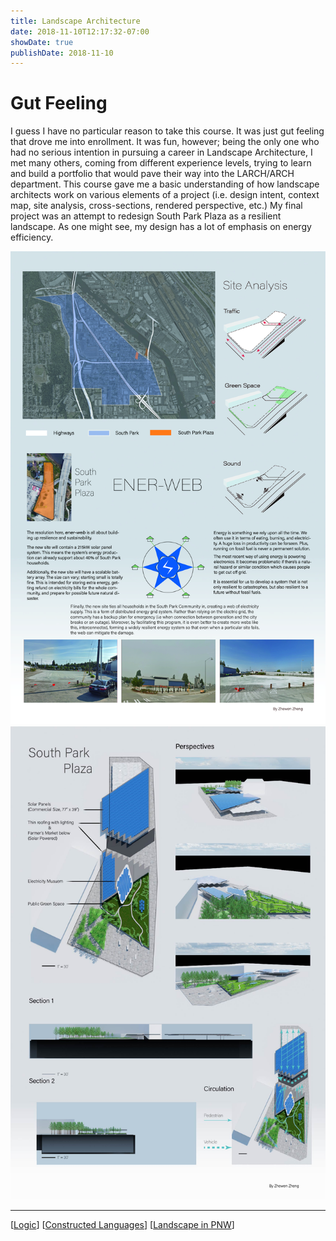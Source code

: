 ```yaml
---
title: Landscape Architecture
date: 2018-11-10T12:17:32-07:00
showDate: true
publishDate: 2018-11-10
---
```


# Gut Feeling

I guess I have no particular reason to take this course. It was just gut feeling that drove me into enrollment. It was fun, however; being the only one who had no serious intention in pursuing a career in Landscape Architecture, I met many others, coming from different experience levels, trying to learn and build a portfolio that would pave their way into the LARCH/ARCH department. This course gave me a basic understanding of how landscape architects work on various elements of a project (i.e. design intent, context map, site analysis, cross-sections, rendered perspective, etc.) My final project was an attempt to redesign South Park Plaza as a resilient landscape. As one might see, my design has a lot of emphasis on energy efficiency.

![](images/board_0.jpg)
![](images/board_1_edited.jpg)

---

[[Logic]]
[[Constructed Languages]]
[[Landscape in PNW]]



[//begin]: # "Autogenerated link references for markdown compatibility"
[Logic]: Logic "Logic"
[Constructed Languages]: <Constructed Languages> "Constructed Languages"
[Landscape in PNW]: <Landscape in PNW> "Escape"
[//end]: # "Autogenerated link references"